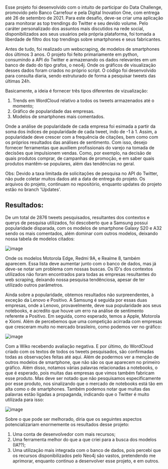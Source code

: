  Esse projeto foi desenvolvido com o intuito de participar do Data Challenge, promovido pelo Banco Carrefour e pela Digital Inovation One, com entrega até 26 de setembro de 2021. 
Para este desafio, deve-se criar uma aplicação para monitorar as top trendings do Twitter e seu devido volume. Pelo caráter personalizado dos assuntos mais discutidos na rede 
social, disponibilizados aos seus usuários pela própria plataforma, foi tomada a liberdade de filtro dos top trendings sobre smartphones e seus fabricantes.

   Antes de tudo, foi realizado um webscraping, de modelos de smartphones dos últimos 3 anos. O projeto foi feito primariamente em python, consumindo a API do Twitter e armazenando os dados relevantes em um banco de dado do tipo grafos, o neo4j. Onde os gráficos de visualização desses dados foram criados no próprio script. O código foi desenvolvido para consulta diaria, sendo estruturado de forma a pesquisar tweets das últimas 24h.

 Basicamente, a ideia é fornecer três tipos diferentes de vizualização:
1) Trends em WordCloud relativo a todos os tweets armazenados até o momento; 
2) Gráfico de popularidade das empresas.
3) Modelos de smartphones mais comentados.

 Onde a análise de popularidade de cada empresa foi esimada a partir da soma dos índices de popularidade de cada tweet, indo de -1 à 1. Assim, a popularidade deve crescer com a frequência de citações, bem como com os próprios resultados das análises de sentimento. Com isso, desejo fornecer ferramentas que auxiliem profissionais do varejo na tomada de decisões que impulsionem vendas. Como, por exemplo, na decisão de quais produtos comprar, de campanhas de promoção, e em saber quais produtos mantêm-se populares, além das tendências no geral.

 
Obs: Devido a taxa limitada de solicitações de pesquisa no API do Twitter, não pude coletar muitos dados até a data de entrega do projeto. Os arquivos do projeto, continuam no repositório, enquanto updates do projeto estão no branch 'Updates'.





## Resultados:
  
  De um total de 2876 tweets pesquisados, resultantes dos contextos e querys de pesquisa utilizados, foi descoberto que a Samsung possui popularidade disparada, com os modelos de smartphone Galaxy S20 e A32 sendo os mais comentados, além dominar com outros modelos, deixando nossa tabela de modelos citados:
  
![image](https://user-images.githubusercontent.com/86700373/135713622-c7c021c6-e7e7-46a0-af9b-3c90f5bc81ba.png)




Onde os modelos Motorola Edge, Redmi 9A, e Realme 8, também aparecem. Essa lista deve aumentar junto com o banco de dados, mas já deve-se notar um problema com nossas buscas. Os ID's dos contextos utilizados não foram encontrados para todas as empresas resultantes do web scraping, deixando nossa pesquisa tendênciosa, apesar de ter utilizado outros parâmetros. 

  Ainda sobre a popularidade, obtemos resultados não surpreendentes, à exceção da Lenovo e Positivo. A Samsung é seguida por essas duas empresas, onde a Lenovo, provavelmente, deve sua popularidade aos seus notebooks, e acredito que houve um erro na análise de sentimento referente a Positivo. Em seguida, como esperado, temos a Apple, Motorola e Xiomi. Além de percebemos que uma competição acirrada com empresas que cresceram muito no mercado brasileiro, como podemos ver no gráfico:
  
![image](https://user-images.githubusercontent.com/86700373/135713648-a7ca2d01-fee4-4b53-9c76-5c06ab729eb0.png)



Com a Wiko recebendo avaliação negativa.
  E por último, do WordCloud criado com os textos de todos os tweets pesquisados, são confirmadas todas as observações feitas até aqui. Além de podermos ver a menção de outros modelos de smartphone, que não são os que aparecem no primeiro gráfico. Além disso, notamos várias palavras relacionadas a notebooks, o que é esperado, pois muitas das empresas que vimos também fabricam esse produto. Mas deve ser notado que não pesquisamos especificamente por esse produto, nos sinalizando que o mercado de notebooks está tão em alta como o de smartphones. Também podemos notar que muitas das palavras estão ligadas a propaganda, indicando que o Twitter é muito utilizada para isso:
  
![image](https://user-images.githubusercontent.com/86700373/135713676-e1f46e2d-d1bf-4dcd-8540-3343fde3b4db.png)


  
  Sobre o que pode ser melhorado, diria que os seguintes aspectos potencializariam enormemente os resultados desse projeto:
  1) Uma conta de desenvolvedor com mais recursos;
  2) Uma ferramenta melhor do que a que criei para a busca dos modelos (IA??);
  3) Uma utilização mais integrada com o banco de dados, pois percebi que os recursos disponibilizados pelo Neo4j são vastos, pretendendo me aprimorar, enquanto continuo a desenvolver esse projeto, e em outros.
 
  
